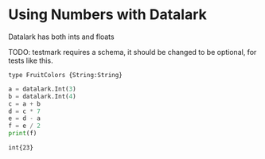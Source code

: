 Using Numbers with Datalark
==========================

Datalark has both ints and floats

TODO: testmark requires a schema, it should be changed to be optional, for
tests like this.

[testmark]:# (hello-numbers/schema)
```ipldsch
type FruitColors {String:String}
```

[testmark]:# (hello-numbers/hello-numbers/create/script.various/kwargs)
```python
a = datalark.Int(3)
b = datalark.Int(4)
c = a + b
d = c * 7
e = d - a
f = e / 2
print(f)
```

[testmark]:# (hello-numbers/hello-numbers/create/output)
```text
int{23}
```
